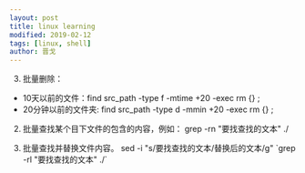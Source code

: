 ```yaml
---
layout: post
title: linux learning
modified: 2019-02-12
tags: [linux, shell]
author: 晋戈
---
```


3. 批量删除：
 - 10天以前的文件：find src_path -type f -mtime +20 -exec rm {} \;
 - 20分钟以前的文件夹: find src_path -type d -mmin +20 -exec rm {} \;

2. 批量查找某个目下文件的包含的内容，例如：
    grep -rn "要找查找的文本" ./

1. 批量查找并替换文件内容。
    sed -i "s/要找查找的文本/替换后的文本/g" \`grep -rl "要找查找的文本" ./\`